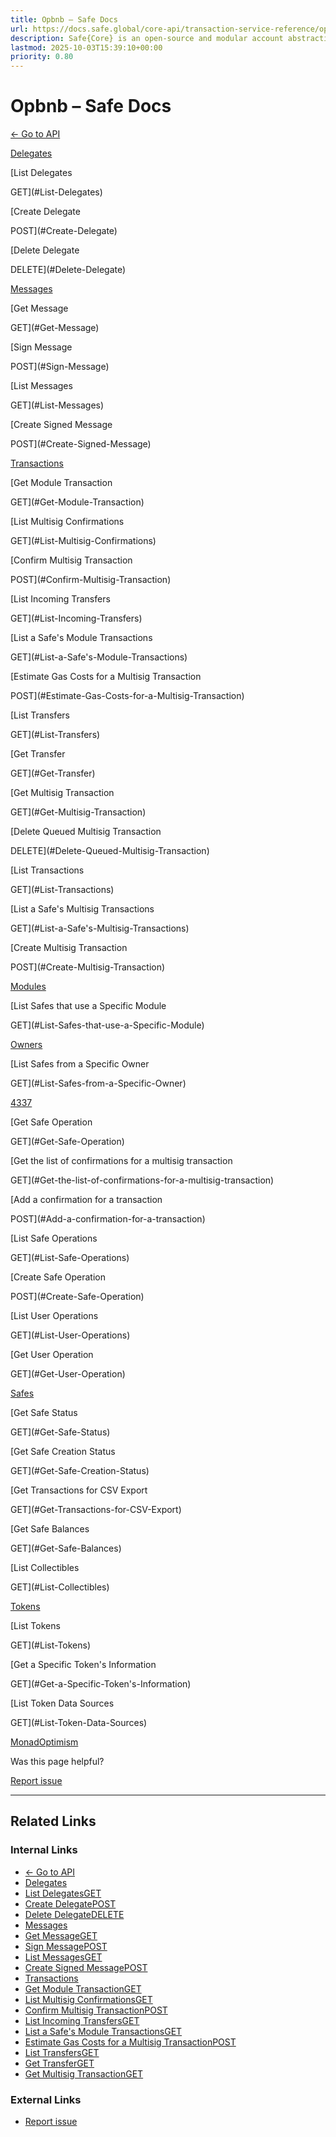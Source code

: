 ```yaml
---
title: Opbnb – Safe Docs
url: https://docs.safe.global/core-api/transaction-service-reference/opbnb
description: Safe{Core} is an open-source and modular account abstraction stack. Learn about its features and how to use it.
lastmod: 2025-10-03T15:39:10+00:00
priority: 0.80
---
```


# Opbnb – Safe Docs

[← Go to API](/core-api/transaction-service-overview)

[Delegates](#Delegates)

[List Delegates

GET](#List-Delegates)

[Create Delegate

POST](#Create-Delegate)

[Delete Delegate

DELETE](#Delete-Delegate)

[Messages](#Messages)

[Get Message

GET](#Get-Message)

[Sign Message

POST](#Sign-Message)

[List Messages

GET](#List-Messages)

[Create Signed Message

POST](#Create-Signed-Message)

[Transactions](#Transactions)

[Get Module Transaction

GET](#Get-Module-Transaction)

[List Multisig Confirmations

GET](#List-Multisig-Confirmations)

[Confirm Multisig Transaction

POST](#Confirm-Multisig-Transaction)

[List Incoming Transfers

GET](#List-Incoming-Transfers)

[List a Safe's Module Transactions

GET](#List-a-Safe's-Module-Transactions)

[Estimate Gas Costs for a Multisig Transaction

POST](#Estimate-Gas-Costs-for-a-Multisig-Transaction)

[List Transfers

GET](#List-Transfers)

[Get Transfer

GET](#Get-Transfer)

[Get Multisig Transaction

GET](#Get-Multisig-Transaction)

[Delete Queued Multisig Transaction

DELETE](#Delete-Queued-Multisig-Transaction)

[List Transactions

GET](#List-Transactions)

[List a Safe's Multisig Transactions

GET](#List-a-Safe's-Multisig-Transactions)

[Create Multisig Transaction

POST](#Create-Multisig-Transaction)

[Modules](#Modules)

[List Safes that use a Specific Module

GET](#List-Safes-that-use-a-Specific-Module)

[Owners](#Owners)

[List Safes from a Specific Owner

GET](#List-Safes-from-a-Specific-Owner)

[4337](#4337)

[Get Safe Operation

GET](#Get-Safe-Operation)

[Get the list of confirmations for a multisig transaction

GET](#Get-the-list-of-confirmations-for-a-multisig-transaction)

[Add a confirmation for a transaction

POST](#Add-a-confirmation-for-a-transaction)

[List Safe Operations

GET](#List-Safe-Operations)

[Create Safe Operation

POST](#Create-Safe-Operation)

[List User Operations

GET](#List-User-Operations)

[Get User Operation

GET](#Get-User-Operation)

[Safes](#Safes)

[Get Safe Status

GET](#Get-Safe-Status)

[Get Safe Creation Status

GET](#Get-Safe-Creation-Status)

[Get Transactions for CSV Export

GET](#Get-Transactions-for-CSV-Export)

[Get Safe Balances

GET](#Get-Safe-Balances)

[List Collectibles

GET](#List-Collectibles)

[Tokens](#Tokens)

[List Tokens

GET](#List-Tokens)

[Get a Specific Token's Information

GET](#Get-a-Specific-Token's-Information)

[List Token Data Sources

GET](#List-Token-Data-Sources)

[Monad](/core-api/transaction-service-reference/monad "Monad")[Optimism](/core-api/transaction-service-reference/optimism "Optimism")

Was this page helpful?

[Report issue](https://github.com/safe-global/safe-docs/issues/new?assignees=&labels=nextra-feedback&projects=&template=nextra-feedback.yml&title=%5BFeedback%5D+)

---

## Related Links

### Internal Links

- [← Go to API](https://docs.safe.global/core-api/transaction-service-overview)
- [Delegates](https://docs.safe.global/core-api/transaction-service-reference/opbnb#Delegates)
- [List DelegatesGET](https://docs.safe.global/core-api/transaction-service-reference/opbnb#List-Delegates)
- [Create DelegatePOST](https://docs.safe.global/core-api/transaction-service-reference/opbnb#Create-Delegate)
- [Delete DelegateDELETE](https://docs.safe.global/core-api/transaction-service-reference/opbnb#Delete-Delegate)
- [Messages](https://docs.safe.global/core-api/transaction-service-reference/opbnb#Messages)
- [Get MessageGET](https://docs.safe.global/core-api/transaction-service-reference/opbnb#Get-Message)
- [Sign MessagePOST](https://docs.safe.global/core-api/transaction-service-reference/opbnb#Sign-Message)
- [List MessagesGET](https://docs.safe.global/core-api/transaction-service-reference/opbnb#List-Messages)
- [Create Signed MessagePOST](https://docs.safe.global/core-api/transaction-service-reference/opbnb#Create-Signed-Message)
- [Transactions](https://docs.safe.global/core-api/transaction-service-reference/opbnb#Transactions)
- [Get Module TransactionGET](https://docs.safe.global/core-api/transaction-service-reference/opbnb#Get-Module-Transaction)
- [List Multisig ConfirmationsGET](https://docs.safe.global/core-api/transaction-service-reference/opbnb#List-Multisig-Confirmations)
- [Confirm Multisig TransactionPOST](https://docs.safe.global/core-api/transaction-service-reference/opbnb#Confirm-Multisig-Transaction)
- [List Incoming TransfersGET](https://docs.safe.global/core-api/transaction-service-reference/opbnb#List-Incoming-Transfers)
- [List a Safe's Module TransactionsGET](https://docs.safe.global/core-api/transaction-service-reference/opbnb#List-a-Safe's-Module-Transactions)
- [Estimate Gas Costs for a Multisig TransactionPOST](https://docs.safe.global/core-api/transaction-service-reference/opbnb#Estimate-Gas-Costs-for-a-Multisig-Transaction)
- [List TransfersGET](https://docs.safe.global/core-api/transaction-service-reference/opbnb#List-Transfers)
- [Get TransferGET](https://docs.safe.global/core-api/transaction-service-reference/opbnb#Get-Transfer)
- [Get Multisig TransactionGET](https://docs.safe.global/core-api/transaction-service-reference/opbnb#Get-Multisig-Transaction)

### External Links

- [Report issue](https://github.com/safe-global/safe-docs/issues/new?assignees=&labels=nextra-feedback&projects=&template=nextra-feedback.yml&title=%5BFeedback%5D+)
